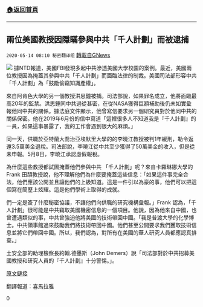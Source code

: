 ###  [:house:返回首頁](https://github.com/ourhimalayas/txt)
---

## 兩位美國教授因隱瞞參與中共「千人計劃」而被逮捕
`2020-05-14 08:10 秘密翻译组` [轉載自GNews](https://gnews.org/zh-hant/203212/)

![](https://s3.amazonaws.com/gnews-media-offload/wp-content/uploads/2020/05/14080343/1-88.png)
據NTD報道，美國FBI發現多起中共滲透美國大學校園的案例。最近，美國兩位教授因為掩蓋其參與中共「千人計劃」而面臨法律的制裁。美國司法部形容中共「千人計劃」為「鼓勵偷竊知識產權」。

來自阿肯色大學的另一個教授洪思鐘被捕。司法部說，如果罪名成立，他將面臨最高20年的監禁。洪思鍾同中共過從甚密，在從NASA獲得巨額補助後仍未如實彙報他同中共的關係。據法庭文件顯示，他曾寫信要求另一個研究員對於他同中共的關係保密。他在2019年6月份的信中寫道「這裡很多人不知道我是『千人計劃』的一員，如果這事暴露了，我的工作會遇到很大的麻煩。」

同一天，供職於亞特蘭大喬治亞埃默里大學的的李曉江教授被判1年緩刑，勒令返還3.5萬美金退稅。司法部說，李曉江從中共至少獲得了50萬美金的收入，但是從未申報。5月8日，李曉江承認虛假報稅。

為什麼這些教授都試圖掩蓋他們參與中共 「千人計劃」呢？來自卡羅琳娜大學的Frank 田頡教授說，他不理解他們為什麼要掩蓋這些信息：「如果這件事完全合法，他們應該公開並且讓他們的上級知道。這是一件引以為豪的事，他們可以把這個寫在簡歷上炫耀。這是他們學術上取得的成就。

們一定是簽了什麼秘密協議，不讓他們向供職的研究機構彙報。」Frank 認為，「千人計劃」很可能是中共竊取美國機密信息的一個項目。他說，因為他來自中國，也曾遭遇類似的事，中共曾強迫他將美國的技術帶回中國。「我是普渡大學的化學博士。中共領事館過來鼓勵我們將技術帶回中國。他們甚至公開要求我們獲取技術信息並將它們帶回中國。所以，我們認為，對所有在美國的華人研究人員都應認真排查。」

土安全部的助理檢察長約翰.德墨斯（John Demers）說「司法部對於中共招募美國教授和研究人員的『千人計劃』十分警惕。」。

[原文鏈接](https://www.ntd.com/2-us-professors-arrested-after-hiding-connection-to-ccp_465208.html)

翻譯報道：喜馬拉雅

0
